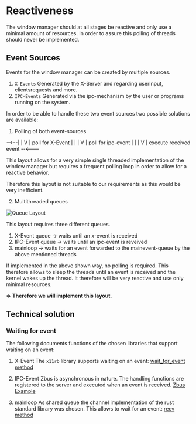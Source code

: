 # Reactiveness

The window manager should at all stages be reactive and only use a minimal amount of resources.
In order to assure this polling of threads should never be implemented.

## Event Sources

Events for the window manager can be created by multiple sources. 

1. `X-Events` Generated by the X-Server and regarding userinput, clientsrequests and more.
2. `IPC-Events` Generated via the ipc-mechanism by the user or programs running on the system.

In order to be able to handle these two event sources two possible solutions are available:


1. Polling of both event-sources

-->--|
|    V
|	poll for X-Event
|	 |
|	 V
|	poll for ipc-event
|	 |
|	 V
| 	 execute received event
--<---


This layout allows for a very simple single threaded implementation of the window manager but requires a frequent polling loop in order to allow for a reactive behavior.

Therefore this layout is not suitable to our requirements as this would be very inefficient.

2. Multithreaded queues

![Queue Layout](ipc_queues.png)

This layout requires three different queues.
1. X-Event queue -> waits until an x-event is received
2. IPC-Event queue -> waits until an ipc-event is reveived
3. mainloop -> waits for an event forwarded to the mainevent-queue by the above mentioned threads

If implemented in the above shown way, no polling is required. This therefore allows to sleep the threads until an event is received and the kernel wakes up the thread. 
It therefore will be very reactive and use only minimal resources.

**=> Therefore we will implement this layout.**

## Technical solution

### Waiting for event
The following documents functions of the chosen libraries that support waiting on an event:

1. X-Event
The `x11rb` library supports waiting on an event:
[wait_for_event method](https://smithay.github.io/smithay/x11rb/connection/trait.Connection.html#method.wait_for_event)

2. IPC-Event
Zbus is asynchronous in nature. The handling functions are registered to the server and executed when an event is received.
[Zbus Example](https://docs.rs/zbus/latest/zbus/)

3. mainloop
As shared queue the channel implementation of the rust standard library was chosen.
This allows to wait for an event:
[recv method](https://doc.rust-lang.org/std/sync/mpsc/struct.Receiver.html#method.recv)
